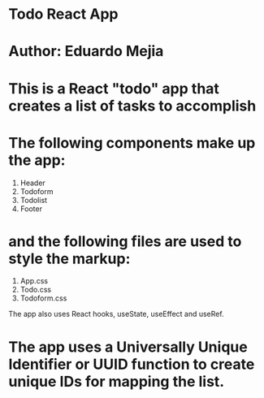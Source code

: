 # Todo React App

# Author: Eduardo Mejia

# This is a React "todo" app that creates a list of tasks to accomplish

# The following components make up the app:

1.  Header
2.  Todoform
3.  Todolist
4.  Footer

# and the following files are used to style the markup:

1.  App.css
2.  Todo.css
3.  Todoform.css

The app also uses React hooks, useState, useEffect and useRef.

# The app uses a Universally Unique Identifier or UUID function to create unique IDs for mapping the list.
